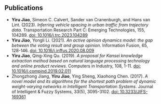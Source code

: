 ## Publications
- __Yiru Jiao__, Simeon C. Calvert, Sander van Cranenburgh, and Hans van Lint. (2023). _Inferring vehicle spacing in urban traffic from trajectory data_. Transportation Research Part C: Emerging Technologies, 155, 104289. [doi: 10.1016/j.trc.2023.104289](https://doi.org/10.1016/j.trc.2023.104289)
- __Yiru Jiao__, Yongli Li. (2021). _An active opinion dynamics model: the gap between the voting result and group opinion_. Information Fusion, 65, 128-146. [doi: 10.1016/j.inffus.2020.08.009](https://doi.org/10.1016/j.inffus.2020.08.009)
- __Yiru Jiao__, Qing-Xing Qu. (2019). _A proposal for Kansei knowledge extraction method based on natural language processing technology and online product reviews_. Computers in Industry, 108, 1-11. [doi: 10.1016/j.compind.2019.02.011](https://doi.org/10.1016/j.compind.2019.02.011)
- Zhongzhong Jiang, __Yiru Jiao__, Ying Sheng, Xiaohong Chen. (2017). _A novel model and its algorithms for the shortest path problem of dynamic weight-varying networks in Intelligent Transportation Systems_. Journal of Intelligent & Fuzzy Systems, 33(5), 3095-3102. [doi: 10.3233/JIFS-169361](https://doi.org/10.3233/JIFS-169361)
